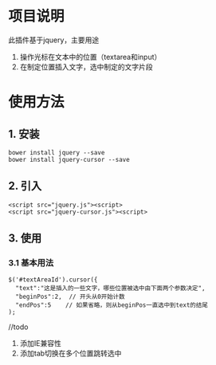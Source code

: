 # 项目说明
此插件基于jquery，主要用途
1. 操作光标在文本中的位置（textarea和input）
2. 在制定位置插入文字，选中制定的文字片段

# 使用方法
## 1. 安装
```
bower install jquery --save
bower install jquery-cursor --save
```

## 2. 引入
```
<script src="jquery.js"><script>
<script src="jquery-cursor.js"><script>
```
## 3. 使用
### 3.1 基本用法
```
$('#textAreaId').cursor({
  "text":"这是插入的一些文字，哪些位置被选中由下面两个参数决定",
  "beginPos":2,  // 开头从0开始计数
  "endPos":5    // 如果省略，则从beginPos一直选中到text的结尾
);
```
//todo
1. 添加IE兼容性
2. 添加tab切换在多个位置跳转选中